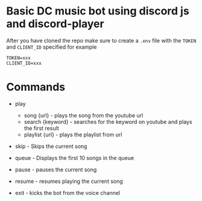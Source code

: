 # Basic DC music bot using discord js and discord-player

After you have cloned the repo make sure to create a `.env` file with the `TOKEN` and `CLIENT_ID` specified for example

```
TOKEN=xxx
CLIENT_ID=xxx
```

# Commands

- play
  - song {url}       - plays the song from the youtube url
  - search {keyword} - searches for the keyword on youtube and plays the first result
  - playlist {url}   - plays the playlist from url

- skip   - Skips the current song
- queue  - Displays the first 10 songs in the queue
- pause  - pauses the current song
- resume - resumes playing the current song
- exit   - kicks the bot from the voice channel
